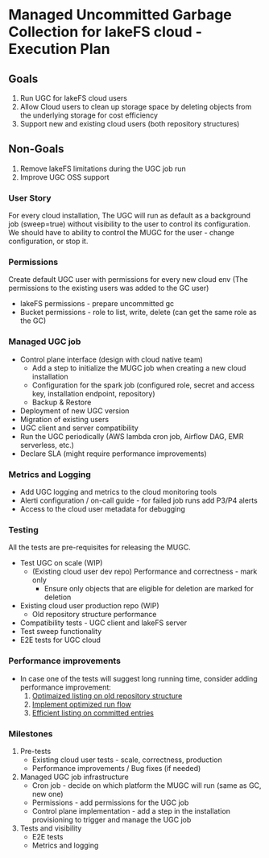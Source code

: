 # Managed Uncommitted Garbage Collection for lakeFS cloud - Execution Plan

## Goals
1. Run UGC for lakeFS cloud users
2. Allow Cloud users to clean up storage space by deleting objects from the underlying storage for cost efficiency
3. Support new and existing cloud users (both repository structures)

## Non-Goals
1. Remove lakeFS limitations during the UGC job run
2. Improve UGC OSS support

### User Story
For every cloud installation, The UGC will run as default as a background job (sweep=true) without visibility to the user to control its configuration.
We should have to ability to control the MUGC for the user - change configuration, or stop it.

### Permissions
Create default UGC user with permissions for every new cloud env (The permissions to the existing users was added to the GC user)
- lakeFS permissions - prepare uncommitted gc
- Bucket permissions - role to list, write, delete (can get the same role as the GC)

### Managed UGC job
- Control plane interface (design with cloud native team)
  - Add a step to initialize the MUGC job when creating a new cloud installation
  - Configuration for the spark job (configured role, secret and access key, installation endpoint, repository)
  - Backup & Restore
- Deployment of new UGC version
- Migration of existing users
- UGC client and server compatibility
- Run the UGC periodically (AWS lambda cron job, Airflow DAG, EMR serverless, etc.)
- Declare SLA (might require performance improvements)

### Metrics and Logging
- Add UGC logging and metrics to the cloud monitoring tools
- Alerti configuration / on-call guide - for failed job runs add P3/P4 alerts 
- Access to the cloud user metadata for debugging

### Testing
All the tests are pre-requisites for releasing the MUGC.
- Test UGC on scale (WIP)
  - (Existing cloud user dev repo) Performance and correctness - mark only
    - Ensure only objects that are eligible for deletion are marked for deletion
- Existing cloud user production repo (WIP)
  - Old repository structure performance
- Compatibility tests - UGC client and lakeFS server
- Test sweep functionality
- E2E tests for UGC cloud

### Performance improvements
- In case one of the tests will suggest long running time, consider adding performance improvement:
  1. [Optimaized listing on old repository structure](https://github.com/treeverse/lakeFS/issues/4620)
  2. [Implement optimized run flow](https://github.com/treeverse/lakeFS/issues/4489)
  3. [Efficient listing on committed entries](https://github.com/treeverse/lakeFS/issues/4600)

### Milestones
1. Pre-tests
   * Existing cloud user tests - scale, correctness, production
   * Performance improvements / Bug fixes (if needed)
2. Managed UGC job infrastructure
    * Cron job - decide on which platform the MUGC will run (same as GC, new one)
    * Permissions - add permissions for the UGC job
    * Control plane implementation - add a step in the installation provisioning to trigger and manage the UGC job
3. Tests and visibility
   * E2E tests
   * Metrics and logging